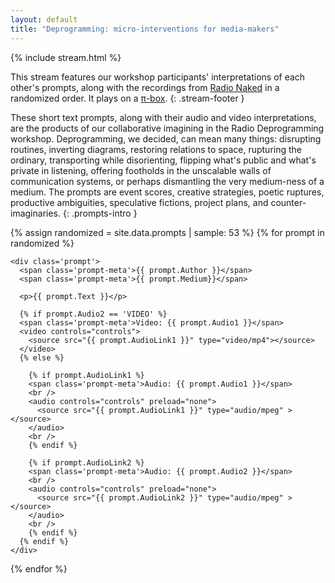 ```yaml
---
layout: default
title: "Deprogramming: micro-interventions for media-makers"
---
```


{% include stream.html %}

This stream features our workshop participants' interpretations of each other's prompts, along with the recordings from [Radio Naked](listening.html#radio-naked) in a randomized order. It plays on a [π-box](https://p-node.org/documentation/pibox/what-is-a-pibox).
{: .stream-footer }

These short text prompts, along with their audio and video interpretations, are the products of our collaborative imagining in the Radio Deprogramming workshop. Deprogramming, we decided, can mean many things: disrupting routines, inverting diagrams, restoring relations to space, rupturing the ordinary, transporting while disorienting, flipping what's public and what's private in listening, offering footholds in the unscalable walls of communication systems, or perhaps dismantling the very medium-ness of a medium. The prompts are event scores, creative strategies, poetic ruptures, productive ambiguities, speculative fictions, project plans, and counter-imaginaries.
{: .prompts-intro }

<div class='prompts'>

  {% assign randomized = site.data.prompts | sample: 53 %}
  {% for prompt in randomized %}

    <div class='prompt'>
      <span class='prompt-meta'>{{ prompt.Author }}</span>
      <span class='prompt-meta'>{{ prompt.Medium}}</span>

      <p>{{ prompt.Text }}</p>

      {% if prompt.Audio2 == 'VIDEO' %}
      <span class='prompt-meta'>Video: {{ prompt.Audio1 }}</span>
      <video controls="controls">
        <source src="{{ prompt.AudioLink1 }}" type="video/mp4"></source>
      </video>
      {% else %}

        {% if prompt.AudioLink1 %}
        <span class='prompt-meta'>Audio: {{ prompt.Audio1 }}</span>
        <br />
        <audio controls="controls" preload="none">
          <source src="{{ prompt.AudioLink1 }}" type="audio/mpeg" ></source>
        </audio>
        <br />
        {% endif %}

        {% if prompt.AudioLink2 %}
        <span class='prompt-meta'>Audio: {{ prompt.Audio2 }}</span>
        <br />
        <audio controls="controls" preload="none">
          <source src="{{ prompt.AudioLink2 }}" type="audio/mpeg" ></source>
        </audio>
        <br />
        {% endif %}
      {% endif %}
    </div>

  {% endfor %}

</div>
